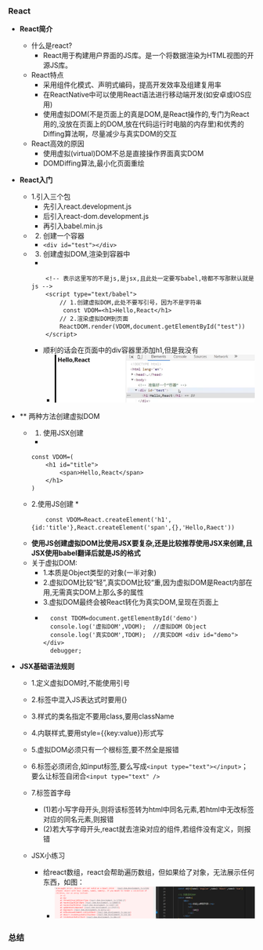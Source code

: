 ### React
* **React简介**
    * 什么是react?
        * React用于构建用户界面的JS库。是一个将数据渲染为HTML视图的开源JS库。
    * React特点
        * 采用组件化模式、声明式编码，提高开发效率及组建复用率
        * 在ReactNative中可以使用React语法进行移动端开发(如安卓或IOS应用)
        * 使用虚拟DOM(不是页面上的真是DOM,是React操作的,专门为React用的,没放在页面上的DOM,放在代码运行时电脑的内存里)和优秀的Diffing算法啊，尽量减少与真实DOM的交互
    * React高效的原因
        * 使用虚拟(virtual)DOM不总是直接操作界面真实DOM
        * DOMDiffing算法,最小化页面重绘
* **React入门**  
    * 1.引入三个包
        * 先引入react.development.js
        * 后引入react-dom.development.js
        * 再引入babel.min.js 
    * 2. 创建一个容器
        * ```<div id="test"></div>```
    * 3. 创建虚拟DOM,渲染到容器中
        * 
        ```
            <!-- 表示这里写的不是js,是jsx,且此处一定要写babel,啥都不写那默认就是js -->
            <script type="text/babel">
                // 1.创建虚拟DOM,此处不要写引号，因为不是字符串
                 const VDOM=<h1>Hello,React</h1>
                // 2.渲染虚拟DOM到页面
                ReactDOM.render(VDOM,document.getElementById("test"))
            </script>
        ```
        * 顺利的话会在页面中的div容器里添加h1,但是我没有
            * ![向容器中添加h1](images/在div容器里添加上了h1.PNG)
* ** 两种方法创建虚拟DOM
    * 1. 使用JSX创建
        * 
        ```
        const VDOM=(
            <h1 id="title">
                <span>Hello,React</span>
            </h1>
        )
        ```
    * 2.使用JS创建
        * 
        ``` 
            const VDOM=React.createElement('h1',{id:'title'},React.createElement('span',{},'Hello,Raect'))
        ```
    * **使用JS创建虚拟DOM比使用JSX要复杂,还是比较推荐使用JSX来创建,且JSX使用babel翻译后就是JS的格式** 
    * 关于虚拟DOM:
        * 1.本质是Object类型的对象(一半对象)
        * 2.虚拟DOM比较“轻”,真实DOM比较“重,因为虚拟DOM是React内部在用,无需真实DOM上那么多的属性
        * 3.虚拟DOM最终会被React转化为真实DOM,呈现在页面上
        * ```
            const TDOM=document.getElementById('demo')
            console.log('虚拟DOM',VDOM);  //虚拟DOM Object
            console.log('真实DOM',TDOM);  //真实DOM <div id="demo"></div>
            debugger;
          ```

* **JSX基础语法规则**
    * 1.定义虚拟DOM时,不能使用引号
    * 2.标签中混入JS表达式时要用{}
    * 3.样式的类名指定不要用class,要用className
    * 4.内联样式,要用style={{key:value}}形式写
    * 5.虚拟DOM必须只有一个根标签,要不然全是报错
    * 6.标签必须闭合,如input标签,要么写成```<input type="text"></input>```；要么让标签自闭合```<input type="text" />```
    * 7.标签首字母
        * (1)若小写字母开头,则将该标签转为html中同名元素,若html中无改标签对应的同名元素,则报错
        * (2)若大写字母开头,react就去渲染对应的组件,若组件没有定义，则报错

    * JSX小练习
        * 给react数组，react会帮助遍历数组，但如果给了对象，无法展示任何东西，如图：
            * ![不能定义对象](images/%E4%B8%8D%E8%83%BD%E6%8E%BA%E5%AF%B9%E8%B1%A1.PNG)

###  总结

